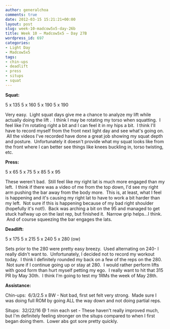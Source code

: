 ```yaml
---
author: generalchoa
comments: true
date: 2012-03-15 15:21:21+00:00
layout: post
slug: week-10-madcow5x5-day-26b
title: Week 10 – Madcow5x5 – Day 27B
wordpress_id: 697
categories:
- Light Day
- Madcow5x5
tags:
- chin-ups
- deadlift
- press
- situps
- squat
---
```


**Squat:**

5 x 135
5 x 160
5 x 190
5 x 190

Very easy.  Light squat days give me a chance to analyze my lift while actually doing the lift .  I think I may be rotating my torso when squatting.  I feel like I'm rotating right a bit and I can feel it in my hips a bit.  I think I'll have to record myself from the front next light day and see what's going on.  All the videos I've recorded have done a great job showing my squat depth and posture.  Unfortunately it doesn't provide what my squat looks like from the front where I can better see things like knees buckling in, torso twisting, etc.

**Press:**

5 x 65
5 x 75
5 x 85
5 x 95

These weren't bad.  Still feel like my right lat is much more engaged than my left.  I think if there was a video of me from the top down, I'd see my right arm pushing the bar away from the body more.  This is, at least, what I feel is happening and it's causing my right lat to have to work a bit harder than my left.  Not sure if this is happening because of my bad right shoulder (hopefully it's not!).  Back was arching a bit on the 95 and managed to get stuck halfway up on the last rep, but finished it.  Narrow grip helps...I think.  And of course squeezing the bar engages the lats.

**Deadlift:**

5 x 175
5 x 215
5 x 240
5 x 280 (ow)

Sets prior to the 280 were pretty easy breezy.  Used alternating on 240- I really didn't want to.  Unfortunately, I decided not to record my workout today.  I think I definitely rounded my back on a few of the reps on the 280.  Not sure if I continue going up or stay at 280.  I would rather perform lifts with good form than hurt myself petting my ego.  I really want to hit that 315 PR by May 30th.  I think I'm going to test my 1RMs the week of May 28th.

**Assistance:**

Chin-ups:  6/3/2.5 x BW - Not bad, first set felt very strong.  Made sure I was doing full ROM by going ALL the way down and not doing partial reps.

Situps:  32/22/16 @ 1 min each set - These haven't really improved much, but I'm definitely feeling stronger on the situps compared to when I first began doing them.  Lower abs got sore pretty quickly.
